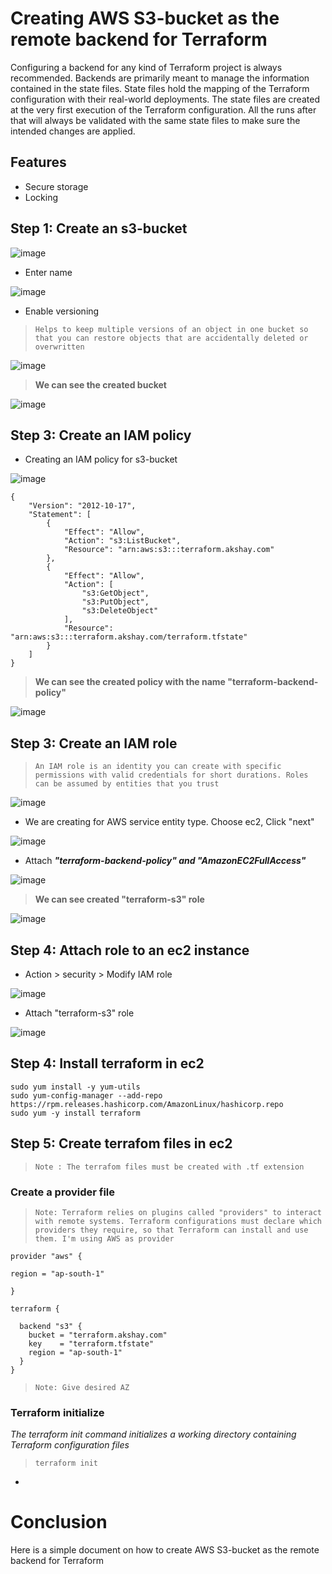 # Creating AWS S3-bucket as the remote backend for Terraform

Configuring a backend for any kind of Terraform project is always recommended. Backends are primarily meant to manage the information contained in the state files. State files hold the mapping of the Terraform configuration with their real-world deployments. The state files are created at the very first execution of the Terraform configuration. All the runs after that will always be validated with the same state files to make sure the intended changes are applied.

## Features

* Secure storage
* Locking



## Step 1: Create an s3-bucket

![image](https://github.com/Akshay-Gk/Terraform-remote-backend-s3/assets/112197849/08a6d3fb-0b1c-42d8-b848-d7514b06ba7c)


* Enter name

![image](https://github.com/Akshay-Gk/Terraform-remote-backend-s3/assets/112197849/5095b8e5-5560-488c-a5d6-4807c4752c68)


* Enable versioning
> `Helps to keep multiple versions of an object in one bucket so that you can restore objects that are accidentally deleted or overwritten`
 

![image](https://github.com/Akshay-Gk/Terraform-remote-backend-s3/assets/112197849/fa7e9a74-75cc-4e2b-b5db-d11cd77f39cd)


> **We can see the created bucket**


![image](https://github.com/Akshay-Gk/Terraform-remote-backend-s3/assets/112197849/4341fd20-ed39-4f2d-a62d-75381cf0b6dc)


## Step 3: Create an IAM policy


* Creating an IAM policy for s3-bucket

![image](https://github.com/Akshay-Gk/Terraform-remote-backend-s3/assets/112197849/bac2f5a4-2de4-4b66-9f0f-12a1d9c018a3)



```
{
    "Version": "2012-10-17",
    "Statement": [
        {
            "Effect": "Allow",
            "Action": "s3:ListBucket",
            "Resource": "arn:aws:s3:::terraform.akshay.com"
        },
        {
            "Effect": "Allow",
            "Action": [
                "s3:GetObject",
                "s3:PutObject",
                "s3:DeleteObject"
            ],
            "Resource": "arn:aws:s3:::terraform.akshay.com/terraform.tfstate"
        }
    ]
}

```

> **We can see the created policy with the name "terraform-backend-policy"**

![image](https://github.com/Akshay-Gk/Terraform-remote-backend-s3/assets/112197849/a3a9e38e-0b44-46ed-926d-c38961642f70)



## Step 3: Create an IAM role

> `An IAM role is an identity you can create with specific permissions with valid credentials for short durations. Roles can be assumed by entities that you trust`


  ![image](https://github.com/Akshay-Gk/Terraform-remote-backend-s3/assets/112197849/f9ead5e0-5eb0-47b2-8763-bba5275171e0)

* We are creating for AWS service entity type. Choose ec2, Click "next"

![image](https://github.com/Akshay-Gk/Terraform-remote-backend-s3/assets/112197849/b55aadc4-5cf7-4aa6-aee8-f0bcef14c50b)

* Attach ***"terraform-backend-policy" and "AmazonEC2FullAccess"***

![image](https://github.com/Akshay-Gk/Terraform-remote-backend-s3/assets/112197849/eb049b17-ae8b-4faa-8c8a-2d70dd5298f3)

> **We can see created "terraform-s3" role**

![image](https://github.com/Akshay-Gk/Terraform-remote-backend-s3/assets/112197849/198df694-4d70-4c85-af43-ae76334d4c96)



## Step 4: Attach role to an ec2 instance

* Action > security > Modify IAM role

![image](https://github.com/Akshay-Gk/Terraform-remote-backend-s3/assets/112197849/20e343d4-1981-4bde-b7c4-96cde17bf653)


* Attach "terraform-s3" role


![image](https://github.com/Akshay-Gk/Terraform-remote-backend-s3/assets/112197849/42a93345-4cd4-4b5e-bd21-a60d405e4fb6)


## Step 4: Install terraform in ec2

```
sudo yum install -y yum-utils
sudo yum-config-manager --add-repo https://rpm.releases.hashicorp.com/AmazonLinux/hashicorp.repo
sudo yum -y install terraform
```


## Step 5: Create terrafom files in ec2

> `Note : The terrafom files must be created with .tf extension`



### Create a provider file

> `Note: Terraform relies on plugins called "providers" to interact with remote systems. Terraform configurations must declare which providers they require, so that Terraform can install and use them. I'm using AWS as provider`

```
provider "aws" {

region = "ap-south-1"

}

terraform {

  backend "s3" {
    bucket = "terraform.akshay.com"
    key    = "terraform.tfstate"
    region = "ap-south-1"
  }
}
```
> `Note: Give desired AZ`

### Terraform initialize

 *The terraform init command initializes a working directory containing Terraform configuration files*

> `terraform init`

* 


# Conclusion

Here is a simple document on how to create AWS S3-bucket as the remote backend for Terraform
